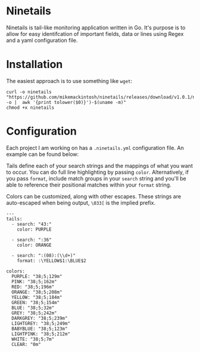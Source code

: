 # Ninetails

Ninetails is tail-like monitoring application written in Go. It's purpose is to allow for easy identifcation of important fields, data or lines using Regex and a yaml configuration file.

# Installation
The easiest approach is to use something like `wget`: 

```
curl -o ninetails "https://github.com/mikemackintosh/ninetails/releases/download/v1.0.1/ninetails-$(uname -o |  awk '{print tolower($0)}')-$(uname -m)"
chmod +x ninetails
```

# Configuration
Each project I am working on has a `.ninetails.yml` configuration file. An example can be found below:

Tails define each of your search strings and the mappings of what you want to occur. You can do full line highlighting by passing `color`. Alternatively, if you pass `format`, include match groups in your `search` string and you'll be able to reference their positional matches within your `format` string.

Colors can be customized, along with other escapes. These strings are auto-escaped when being output, `\033[` is the implied prefix.
```
---
tails:
  - search: "43:"
    color: PURPLE

  - search: ":36"
    color: ORANGE

  - search: ":(08):(\\d+)"
    format: :\YELLOW$1:\BLUE$2

colors:
  PURPLE: "38;5;129m"
  PINK: "38;5;162m"
  RED: "38;5;196m"
  ORANGE: "38;5;208m"
  YELLOW: "38;5;184m"
  GREEN: "38;5;154m"
  BLUE: "38;5;32m"
  GREY: "38;5;242m"
  DARKGREY: "38;5;239m"
  LIGHTGREY: "38;5;249m"
  BABYBLUE: "38;5;123m"
  LIGHTPINK: "38;5;212m"
  WHITE: "38;5;7m"
  CLEAR: "0m"
  ```